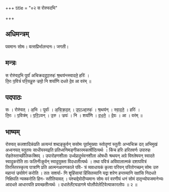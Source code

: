 +++
title = "०२ स रोरुवदभि"

+++
## अधिमन्त्रम्
पवमानः सोमः। वत्सप्रिर्भालन्दनः। जगती।

## मन्त्रः
स रोरु॑वद॒भि पूर्वा॑ अचिक्रददुपा॒रुहः॑ श्र॒थय॑न्त्स्वादते॒ हरिः॑ ।  
ति॒रः प॒वित्रं॑ परि॒यन्नु॒रु ज्रयो॒ नि शर्या॑णि दधते दे॒व आ वर॑म् ॥

## पदपाठः
सः । रोरु॑वत् । अ॒भि । पूर्वाः॑ । अ॒चि॒क्र॒द॒त् । उ॒प॒ऽआ॒रुहः॑ । श्र॒थय॑न् । स्वा॒द॒ते॒ । हरिः॑ ।  
ति॒रः । प॒वित्र॑म् । प॒रि॒ऽयन् । उ॒रु । ज्रयः॑ । नि । शर्या॑णि । द॒ध॒ते॒ । दे॒वः । आ । वर॑म् ॥

## भाष्यम्
रोरुवत् कलशादिकंप्रति अत्यन्तं शब्दङ्कुर्वन् ससोमः पूर्वामुख्याः स्तोतॄणां स्तुतीः अभ्यचिक्र दत् अभिमुखं अध्वनयत् स्तुतयः साधीयस्यइति प्रतिध्वनिमङ्गीकारमकार्षीदित्यर्थः । किंच हरिः हरितवर्णः उपारुहः रोहतेस्ताच्छीलिकःक्विप् । उपारोहणशीलाः उर्ध्वप्रादुर्भवनशीला ओषधीः श्रथयन् अग्रे विश्लेषयन् स्वादते स्वादुकरोति ताः फलिनीःकुर्वन् स्वादुयुक्ता विदधातीत्यर्थः । तथा पवित्रं अविवालात्मकं दशापवित्रं तिरस्तिरस्कृत्य पात्राणि प्रति आत्मनःक्षरणकाले पवि- त्रं व्यवधायकं कृत्वा परियन् परितोगच्छन् सोमः उरु महान्तं ज्रयोवेगं करोति । ततः सशर्या- णि शॄहिंसायां हिंसितव्यानि यद्वा शरेण हन्तव्यानि रक्षांसि निदधते निक्षिपति न्यक्करोति हिन- स्तीतियावत् । पश्चाद्देवोदीप्यमानः सोमः वरं वरणीयं धनं सोमं दातृभ्योयजमानेभ्यः आदधते आधारयति प्रयच्छतीत्यर्थः । दधातेर्लेट्यडागमे घोर्लोपोलेटिवेत्याकारलोपः ॥ २ ॥